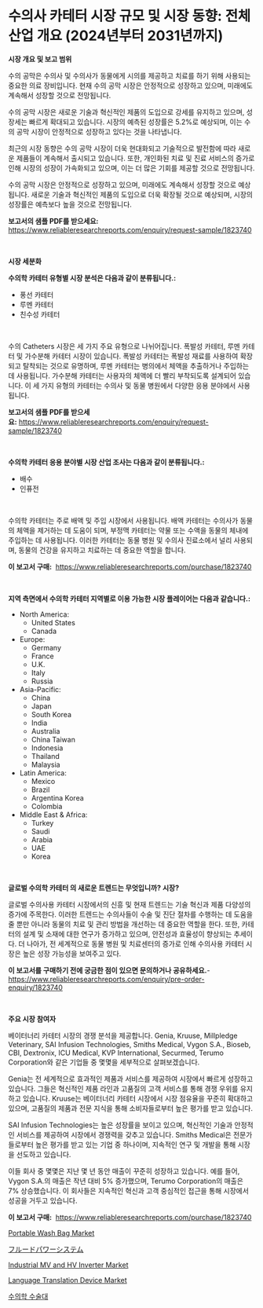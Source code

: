 <p><h1>수의사 카테터 시장 규모 및 시장 동향: 전체 산업 개요 (2024년부터 2031년까지)</h1></p><p><strong>시장 개요 및 보고 범위</strong></p>
<p><p>수의 공막은 수의사 및 수의사가 동물에게 시의를 제공하고 치료를 하기 위해 사용되는 중요한 의료 장비입니다. 현재 수의 공막 시장은 안정적으로 성장하고 있으며, 미래에도 계속해서 성장할 것으로 전망됩니다. </p><p>수의 공막 시장은 새로운 기술과 혁신적인 제품의 도입으로 강세를 유지하고 있으며, 성장세는 빠르게 확대되고 있습니다. 시장의 예측된 성장률은 5.2%로 예상되며, 이는 수의 공막 시장이 안정적으로 성장하고 있다는 것을 나타냅니다.</p><p>최근의 시장 동향은 수의 공막 시장이 더욱 현대화되고 기술적으로 발전함에 따라 새로운 제품들이 계속해서 출시되고 있습니다. 또한, 개인화된 치료 및 진료 서비스의 증가로 인해 시장의 성장이 가속화되고 있으며, 이는 더 많은 기회를 제공할 것으로 전망됩니다.</p><p>수의 공막 시장은 안정적으로 성장하고 있으며, 미래에도 계속해서 성장할 것으로 예상됩니다. 새로운 기술과 혁신적인 제품의 도입으로 더욱 확장될 것으로 예상되며, 시장의 성장률은 예측보다 높을 것으로 전망됩니다.</p></p>
<p><strong>보고서의 샘플 PDF를 받으세요:</strong> <a href="https://www.reliableresearchreports.com/enquiry/request-sample/1823740">https://www.reliableresearchreports.com/enquiry/request-sample/1823740</a></p>
<p>&nbsp;</p>
<p><strong>시장 세분화</strong></p>
<p><strong>수의학 카테터 유형별 시장 분석은 다음과 같이 분류됩니다.:</strong></p>
<p><ul><li>풍선 카테터</li><li>루멘 카테터</li><li>친수성 카테터</li></ul></p>
<p>&nbsp;</p>
<p><p>수의 Catheters 시장은 세 가지 주요 유형으로 나뉘어집니다. 폭발성 카테터, 루멘 카테터 및 가수분해 카테터 시장이 있습니다. 폭발성 카테터는 폭발성 재료를 사용하여 확장되고 탈착되는 것으로 유명하며, 루멘 카테터는 병의에서 체액을 추출하거나 주입하는 데 사용됩니다. 가수분해 카테터는 사용자의 체액에 더 빨리 부착되도록 설계되어 있습니다. 이 세 가지 유형의 카테터는 수의사 및 동물 병원에서 다양한 응용 분야에서 사용됩니다.</p></p>
<p><strong>보고서의 샘플 PDF를 받으세요:</strong>&nbsp;<a href="https://www.reliableresearchreports.com/enquiry/request-sample/1823740">https://www.reliableresearchreports.com/enquiry/request-sample/1823740</a></p>
<p>&nbsp;</p>
<p><strong> 수의학 카테터 응용 분야별 시장 산업 조사는 다음과 같이 분류됩니다.:</strong></p>
<p><ul><li>배수</li><li>인퓨전</li></ul></p>
<p>&nbsp;</p>
<p><p>수의학 카테터는 주로 배액 및 주입 시장에서 사용됩니다. 배액 카테터는 수의사가 동물의 체액을 제거하는 데 도움이 되며, 부정맥 카테터는 약물 또는 수액을 동물의 체내에 주입하는 데 사용됩니다. 이러한 카테터는 동물 병원 및 수의사 진료소에서 널리 사용되며, 동물의 건강을 유지하고 치료하는 데 중요한 역할을 합니다.</p></p>
<p><strong>이 보고서 구매:</strong>&nbsp; <a href="https://www.reliableresearchreports.com/purchase/1823740">https://www.reliableresearchreports.com/purchase/1823740</a></p>
<p>&nbsp;</p>
<p><strong>지역 측면에서 수의학 카테터 지역별로 이용 가능한 시장 플레이어는 다음과 같습니다.:</strong></p>
<p><ul>
    <li>
        North America:
        <ul>
            <li>United States</li>
            <li>Canada</li>
        </ul>
    </li>
    <li>
        Europe:
        <ul>
            <li>Germany</li>
            <li>France</li>
            <li>U.K.</li>
            <li>Italy</li>
            <li>Russia</li>
        </ul>
    </li>
    <li>
        Asia-Pacific:
        <ul>
            <li>China</li>
            <li>Japan</li>
            <li>South Korea</li>
            <li>India</li>
            <li>Australia</li>
            <li>China Taiwan</li>
            <li>Indonesia</li>
            <li>Thailand</li>
            <li>Malaysia</li>
        </ul>
    </li>
    <li>
        Latin America:
        <ul>
            <li>Mexico</li>
            <li>Brazil</li>
            <li>Argentina Korea</li>
            <li>Colombia</li>
        </ul>
    </li>
    <li>
        Middle East & Africa:
        <ul>
            <li>Turkey</li>
            <li>Saudi</li>
            <li>Arabia</li>
            <li>UAE</li>
            <li>Korea</li>
        </ul>
    </li>
    </ul></p>
<p>&nbsp;</p>
<p><strong>글로벌 수의학 카테터 의 새로운 트렌드는 무엇입니까? 시장?</strong></p>
<p><p>글로벌 수의사용 카테터 시장에서의 신흥 및 현재 트렌드는 기술 혁신과 제품 다양성의 증가에 주목한다. 이러한 트렌드는 수의사들이 수술 및 진단 절차를 수행하는 데 도움을 줄 뿐만 아니라 동물의 치료 및 관리 방법을 개선하는 데 중요한 역할을 한다. 또한, 카테터의 설계 및 소재에 대한 연구가 증가하고 있으며, 안전성과 효율성이 향상되는 추세이다. 더 나아가, 전 세계적으로 동물 병원 및 치료센터의 증가로 인해 수의사용 카테터 시장은 높은 성장 가능성을 보여주고 있다.</p></p>
<p><strong>이 보고서를 구매하기 전에 궁금한 점이 있으면 문의하거나 공유하세요.</strong>- <a href="https://www.reliableresearchreports.com/enquiry/pre-order-enquiry/1823740">https://www.reliableresearchreports.com/enquiry/pre-order-enquiry/1823740</a></p>
<p>&nbsp;</p>
<p><strong>주요 시장 참여자</strong></p>
<p><p>베이터너리 카테터 시장의 경쟁 분석을 제공합니다. Genia, Kruuse, Millpledge Veterinary, SAI Infusion Technologies, Smiths Medical, Vygon S.A., Bioseb, CBI, Dextronix, ICU Medical, KVP International, Securmed, Terumo Corporation와 같은 기업들 중 몇몇을 세부적으로 살펴보겠습니다.</p><p>Genia는 전 세계적으로 효과적인 제품과 서비스를 제공하여 시장에서 빠르게 성장하고 있습니다. 그들은 혁신적인 제품 라인과 고품질의 고객 서비스를 통해 경쟁 우위를 유지하고 있습니다. Kruuse는 베이터너리 카테터 시장에서 시장 점유율을 꾸준히 확대하고 있으며, 고품질의 제품과 전문 지식을 통해 소비자들로부터 높은 평가를 받고 있습니다.</p><p>SAI Infusion Technologies는 높은 성장률을 보이고 있으며, 혁신적인 기술과 안정적인 서비스를 제공하여 시장에서 경쟁력을 갖추고 있습니다. Smiths Medical은 전문가들로부터 높은 평가를 받고 있는 기업 중 하나이며, 지속적인 연구 및 개발을 통해 시장을 선도하고 있습니다.</p><p>이들 회사 중 몇몇은 지난 몇 년 동안 매출이 꾸준히 성장하고 있습니다. 예를 들어, Vygon S.A.의 매출은 작년 대비 5% 증가했으며, Terumo Corporation의 매출은 7% 상승했습니다. 이 회사들은 지속적인 혁신과 고객 중심적인 접근을 통해 시장에서 성공을 거두고 있습니다.</p></p>
<p><strong>이 보고서 구매:</strong>&nbsp;&nbsp;<a href="https://www.reliableresearchreports.com/purchase/1823740">https://www.reliableresearchreports.com/purchase/1823740</a></p>
<p><p><a href="https://github.com/provorikovar/Market-Research-Report-List-3/blob/main/portable-wash-bag-market.md">Portable Wash Bag Market</a></p><p><a href="https://github.com/mreklxf44233/Market-Research-Report-List-1/blob/main/24896725136.md">フルードパワーシステム</a></p><p><a href="https://issuu.com/reportprime-2/docs/industrial-mv-and-hv-inverter-market-size-2030.ppt">Industrial MV and HV Inverter Market</a></p><p><a href="https://github.com/CliffMedina6/Market-Research-Report-List-4/blob/main/language-translation-device-market.md">Language Translation Device Market</a></p><p><a href="https://github.com/vsr06p4p49/Market-Research-Report-List-1/blob/main/15953484710.md">수의학 수술대</a></p></p>
